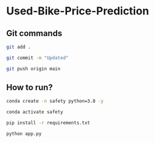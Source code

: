 # Used-Bike-Price-Prediction

## Git commands

```bash
git add .

git commit -m "Updated"

git push origin main
```


## How to run?

```bash
conda create -n safety python=3.8 -y
```

```bash
conda activate safety
```

```bash
pip install -r requirements.txt
```

```bash
python app.py
```